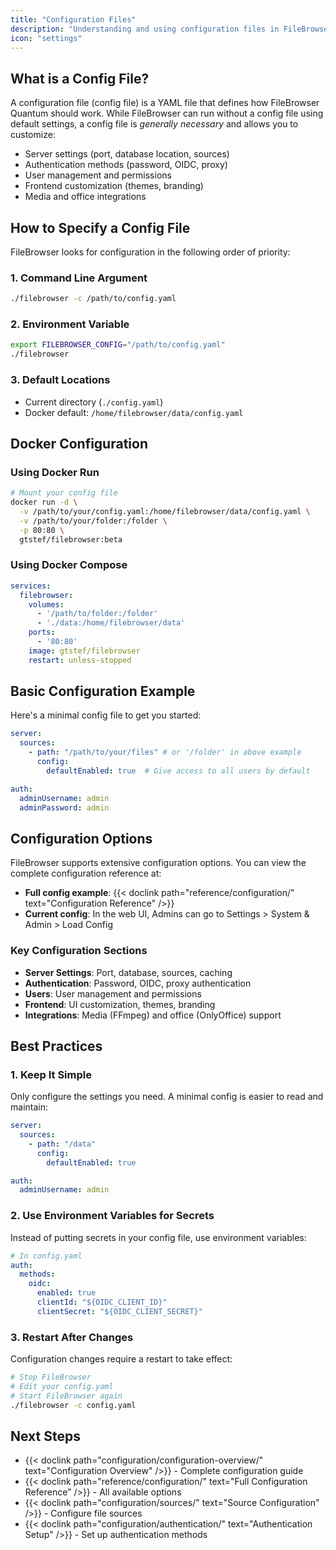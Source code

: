 ```yaml
---
title: "Configuration Files"
description: "Understanding and using configuration files in FileBrowser Quantum"
icon: "settings"
---
```


## What is a Config File?

A configuration file (config file) is a YAML file that defines how FileBrowser Quantum should work. While FileBrowser can run without a config file using default settings, a config file is *generally necessary* and allows you to customize:

- Server settings (port, database location, sources)
- Authentication methods (password, OIDC, proxy)
- User management and permissions
- Frontend customization (themes, branding)
- Media and office integrations

## How to Specify a Config File

FileBrowser looks for configuration in the following order of priority:

### 1. Command Line Argument
```bash
./filebrowser -c /path/to/config.yaml
```

### 2. Environment Variable
```bash
export FILEBROWSER_CONFIG="/path/to/config.yaml"
./filebrowser
```

### 3. Default Locations
- Current directory (`./config.yaml`)
- Docker default: `/home/filebrowser/data/config.yaml`

## Docker Configuration

### Using Docker Run
```bash
# Mount your config file
docker run -d \
  -v /path/to/your/config.yaml:/home/filebrowser/data/config.yaml \
  -v /path/to/your/folder:/folder \
  -p 80:80 \
  gtstef/filebrowser:beta
```

### Using Docker Compose
```yaml
services:
  filebrowser:
    volumes:
      - '/path/to/folder:/folder'
      - './data:/home/filebrowser/data'
    ports:
      - '80:80'
    image: gtstef/filebrowser
    restart: unless-stopped
```

## Basic Configuration Example

Here's a minimal config file to get you started:

```yaml
server:
  sources:
    - path: "/path/to/your/files" # or '/folder' in above example
      config:
        defaultEnabled: true  # Give access to all users by default

auth:
  adminUsername: admin
  adminPassword: admin
```

## Configuration Options

FileBrowser supports extensive configuration options. You can view the complete configuration reference at:

- **Full config example**: {{< doclink path="reference/configuration/" text="Configuration Reference" />}}
- **Current config**: In the web UI, Admins can go to Settings > System & Admin > Load Config

### Key Configuration Sections

- **Server Settings**: Port, database, sources, caching
- **Authentication**: Password, OIDC, proxy authentication
- **Users**: User management and permissions
- **Frontend**: UI customization, themes, branding
- **Integrations**: Media (FFmpeg) and office (OnlyOffice) support

## Best Practices

### 1. Keep It Simple
Only configure the settings you need. A minimal config is easier to read and maintain:

```yaml
server:
  sources:
    - path: "/data"
      config:
        defaultEnabled: true

auth:
  adminUsername: admin
```

### 2. Use Environment Variables for Secrets
Instead of putting secrets in your config file, use environment variables:

```yaml
# In config.yaml
auth:
  methods:
    oidc:
      enabled: true
      clientId: "${OIDC_CLIENT_ID}"
      clientSecret: "${OIDC_CLIENT_SECRET}"
```

### 3. Restart After Changes
Configuration changes require a restart to take effect:

```bash
# Stop FileBrowser
# Edit your config.yaml
# Start FileBrowser again
./filebrowser -c config.yaml
```

## Next Steps

- {{< doclink path="configuration/configuration-overview/" text="Configuration Overview" />}} - Complete configuration guide
- {{< doclink path="reference/configuration/" text="Full Configuration Reference" />}} - All available options
- {{< doclink path="configuration/sources/" text="Source Configuration" />}} - Configure file sources
- {{< doclink path="configuration/authentication/" text="Authentication Setup" />}} - Set up authentication methods
